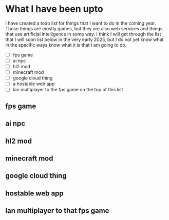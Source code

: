 # What I have been upto

I have created a todo list for things that I want to do in the coming year. Those
things are mostly games, but they are also web services and things that use artificial
intelligence in some way. I think I will get through the list that I will soon list 
below in the very early 2025, but I do not yet know what in the specific ways 
know what it is that I am going to do.

- [ ] fps game
- [ ] ai npc
- [ ] hl2 mod
- [ ] minecraft mod
- [ ] google cloud thing
- [ ] a hostable web app
- [ ] lan multiplayer to the fps game on the top of this list

## fps game
## ai npc
## hl2 mod
## minecraft mod
## google cloud thing
## hostable web app
## lan multiplayer to that fps game
